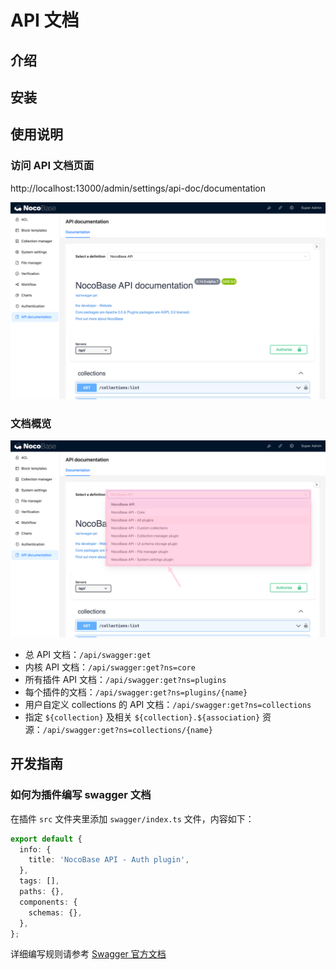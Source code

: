 # API 文档

## 介绍

## 安装

## 使用说明

### 访问 API 文档页面

http://localhost:13000/admin/settings/api-doc/documentation

![](./static/NFhXbRvfgoP08QxpAwdclb17nfc.png)

### 文档概览

![](./static/HYjubXpVOokLitxuC90cxSzHnJb.png)

- 总 API 文档：`/api/swagger:get`
- 内核 API 文档：`/api/swagger:get?ns=core`
- 所有插件 API 文档：`/api/swagger:get?ns=plugins`
- 每个插件的文档：`/api/swagger:get?ns=plugins/{name}`
- 用户自定义 collections 的 API 文档：`/api/swagger:get?ns=collections`
- 指定 `${collection}` 及相关 `${collection}.${association}` 资源：`/api/swagger:get?ns=collections/{name}`

## 开发指南

### 如何为插件编写 swagger 文档

在插件 `src` 文件夹里添加 `swagger/index.ts` 文件，内容如下：

```typescript
export default {
  info: {
    title: 'NocoBase API - Auth plugin',
  },
  tags: [],
  paths: {},
  components: {
    schemas: {},
  },
};
```

详细编写规则请参考 [Swagger 官方文档](https://swagger.io/docs/specification/about/)
